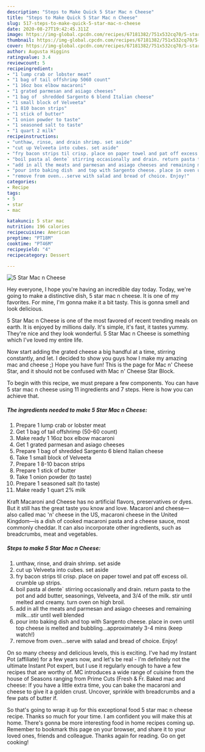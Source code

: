 ```yaml
---
description: "Steps to Make Quick 5 Star Mac n Cheese"
title: "Steps to Make Quick 5 Star Mac n Cheese"
slug: 517-steps-to-make-quick-5-star-mac-n-cheese
date: 2020-08-27T19:42:45.311Z
image: https://img-global.cpcdn.com/recipes/67181382/751x532cq70/5-star-mac-n-cheese-recipe-main-photo.jpg
thumbnail: https://img-global.cpcdn.com/recipes/67181382/751x532cq70/5-star-mac-n-cheese-recipe-main-photo.jpg
cover: https://img-global.cpcdn.com/recipes/67181382/751x532cq70/5-star-mac-n-cheese-recipe-main-photo.jpg
author: Augusta Higgins
ratingvalue: 3.4
reviewcount: 5
recipeingredient:
- "1 lump crab or lobster meat"
- "1 bag of tail offshrimp 5060 count"
- "1 16oz box elbow macaroni"
- "1 grated parmesan and asiago cheeses"
- "1 bag of  shredded Sargento 6 blend Italian cheese"
- "1 small block of Velveeta"
- "1 810 bacon strips"
- "1 stick of butter"
- "1 onion powder to taste"
- "1 seasoned salt to taste"
- "1 quart 2 milk"
recipeinstructions:
- "unthaw, rinse, and drain shrimp. set aside"
- "cut up Velveeta into cubes. set aside"
- "fry bacon strips til crisp. place on paper towel and pat off excess oil. crumble up strips."
- "boil pasta al dente` stirring occasionally and drain. return pasta to the pot and add butter, seasonings, Velveeta, and 3/4 of the milk. stir until melted and creamy. turn oven on high broil."
- "add in all the meats and parmesan and asiago cheeses and remaining milk...stir until well blended"
- "pour into baking dish  and top with Sargento cheese. place in oven until top cheese is melted and bubbling...approximately 3-4 mins (keep watch!)"
- "remove from oven...serve with salad and bread of choice. Enjoy!"
categories:
- Recipe
tags:
- 5
- star
- mac

katakunci: 5 star mac 
nutrition: 196 calories
recipecuisine: American
preptime: "PT18M"
cooktime: "PT46M"
recipeyield: "4"
recipecategory: Dessert

---
```



![5 Star Mac n Cheese](https://img-global.cpcdn.com/recipes/67181382/751x532cq70/5-star-mac-n-cheese-recipe-main-photo.jpg)

Hey everyone, I hope you're having an incredible day today. Today, we're going to make a distinctive dish, 5 star mac n cheese. It is one of my favorites. For mine, I'm gonna make it a bit tasty. This is gonna smell and look delicious.

5 Star Mac n Cheese is one of the most favored of recent trending meals on earth. It is enjoyed by millions daily. It's simple, it's fast, it tastes yummy. They're nice and they look wonderful. 5 Star Mac n Cheese is something which I've loved my entire life.

Now start adding the grated cheese a big handful at a time, stirring constantly, and let. I decided to show you guys how I make my amazing mac and cheese ;) Hope you have fun! This is the page for Mac n&#39; Cheese Star, and it should not be confused with Mac n&#39; Cheese Star Block.


To begin with this recipe, we must prepare a few components. You can have 5 star mac n cheese using 11 ingredients and 7 steps. Here is how you can achieve that.

<!--inarticleads1-->

##### The ingredients needed to make 5 Star Mac n Cheese:

1. Prepare 1 lump crab or lobster meat
1. Get 1 bag of tail offshrimp (50-60 count)
1. Make ready 1 16oz box elbow macaroni
1. Get 1 grated parmesan and asiago cheeses
1. Prepare 1 bag of  shredded Sargento 6 blend Italian cheese
1. Take 1 small block of Velveeta
1. Prepare 1 8-10 bacon strips
1. Prepare 1 stick of butter
1. Take 1 onion powder (to taste)
1. Prepare 1 seasoned salt (to taste)
1. Make ready 1 quart 2% milk


Kraft Macaroni and Cheese has no artificial flavors, preservatives or dyes. But it still has the great taste you know and love. Macaroni and cheese—also called mac &#39;n&#39; cheese in the US, macaroni cheese in the United Kingdom—is a dish of cooked macaroni pasta and a cheese sauce, most commonly cheddar. It can also incorporate other ingredients, such as breadcrumbs, meat and vegetables. 

<!--inarticleads2-->

##### Steps to make 5 Star Mac n Cheese:

1. unthaw, rinse, and drain shrimp. set aside
1. cut up Velveeta into cubes. set aside
1. fry bacon strips til crisp. place on paper towel and pat off excess oil. crumble up strips.
1. boil pasta al dente` stirring occasionally and drain. return pasta to the pot and add butter, seasonings, Velveeta, and 3/4 of the milk. stir until melted and creamy. turn oven on high broil.
1. add in all the meats and parmesan and asiago cheeses and remaining milk...stir until well blended
1. pour into baking dish  and top with Sargento cheese. place in oven until top cheese is melted and bubbling...approximately 3-4 mins (keep watch!)
1. remove from oven...serve with salad and bread of choice. Enjoy!


On so many cheesy and delicious levels, this is exciting. I&#39;ve had my Instant Pot (affiliate) for a few years now, and let&#39;s be real - I&#39;m definitely not the ultimate Instant Pot expert, but I use it regularly enough to have a few recipes that are worthy of. MC introduces a wide range of cuisine from the house of Seasons ranging from Prime Cuts (Fresh &amp; Fr. Baked mac and cheese: If you have a little extra time, you can bake the macaroni and cheese to give it a golden crust. Uncover, sprinkle with breadcrumbs and a few pats of butter if. 

So that's going to wrap it up for this exceptional food 5 star mac n cheese recipe. Thanks so much for your time. I am confident you will make this at home. There's gonna be more interesting food in home recipes coming up. Remember to bookmark this page on your browser, and share it to your loved ones, friends and colleague. Thanks again for reading. Go on get cooking!
